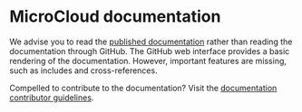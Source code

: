 # MicroCloud documentation

We advise you to read the [published documentation](https://canonical-microcloud.readthedocs-hosted.com/en/latest) rather than reading the documentation through GitHub. The GitHub web interface provides a basic rendering of the documentation. However, important features are missing, such as includes and cross-references.

Compelled to contribute to the documentation? Visit the [documentation contributor guidelines](https://canonical-microcloud.readthedocs-hosted.com/en/latest/microcloud/how-to/contribute/#contribute-to-the-documentation).